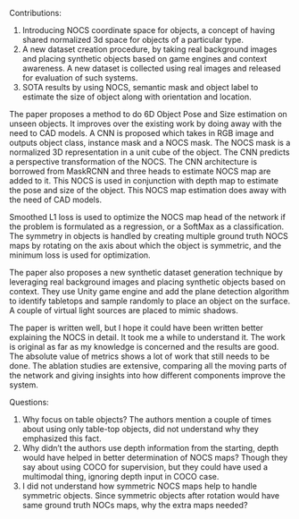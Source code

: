 Contributions:
1.	Introducing NOCS coordinate space for objects, a concept of having shared normalized 3d space for objects of a particular type. 
2.	A new dataset creation procedure, by taking real background images and placing synthetic objects based on game engines and context awareness.  A new dataset is collected using real images and released for evaluation of such systems.
3.	SOTA results by using NOCS, semantic mask and object label to estimate the size of object along with orientation and location.

The paper proposes a method to do 6D Object Pose and Size estimation on unseen objects. It improves over the existing work by doing away with the need to CAD models.  A CNN is proposed which takes in RGB image and outputs object class, instance mask and a NOCS mask. The NOCS mask is a normalized 3D representation in a unit cube of the object. The CNN predicts a perspective transformation of the NOCS. The CNN architecture is borrowed from MaskRCNN and three heads to estimate NOCS map are added to it. This NOCS is used in conjunction with depth map to estimate the pose and size of the object. This NOCS map estimation does away with the need of CAD models.

Smoothed L1 loss is used to optimize the NOCS map head of the network if the problem is formulated as a regression, or a SoftMax as a classification.  The symmetry in objects is handled by creating multiple ground truth NOCS maps by rotating on the axis about which the object is symmetric, and the minimum loss is used for optimization.

The paper also proposes a new synthetic dataset generation technique by leveraging real background images and placing synthetic objects based on context.  They use Unity game engine and add the plane detection algorithm to identify tabletops and sample randomly to place an object on the surface. A couple of virtual light sources are placed to mimic shadows. 

The paper is written well, but I hope it could have been written better explaining the NOCS in detail. It took me a while to understand it. The work is original as far as my knowledge is concerned and the results are good. The absolute value of metrics shows a lot of work that still needs to be done.  The ablation studies are extensive, comparing all the moving parts of the network and giving insights into how different components improve the system. 

Questions:
1.	Why focus on table objects? The authors mention a couple of times about using only table-top objects, did not understand why they emphasized this fact.
2.	Why didn’t the authors use depth information from the starting, depth would have helped in better determination of NOCS maps? Though they say about using COCO for supervision, but they could have used a multimodal thing, ignoring depth input in COCO case.
3.	I did not understand how symmetric NOCS maps help to handle symmetric objects. Since symmetric objects after rotation would have same ground truth NOCs maps, why the extra maps needed?
